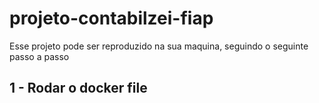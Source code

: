 # projeto-contabilzei-fiap
Esse projeto pode ser reproduzido na sua maquina, seguindo o seguinte passo a passo

## 1 - Rodar o docker file